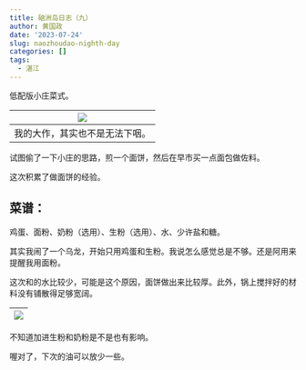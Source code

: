 ```yaml
---
title: 硇洲岛日志（九）
author: 黄国政
date: '2023-07-24'
slug: naozhoudao-nighth-day
categories: []
tags:
  - 湛江
---
```


<!--more-->

低配版小庄菜式。

|![](/images/posts/2023/07/07-24-breakfast.jpg)|
|:-:|
|我的大作，其实也不是无法下咽。|

试图偷了一下小庄的思路，煎一个面饼，然后在早市买一点面包做佐料。

这次积累了做面饼的经验。

## 菜谱：

鸡蛋、面粉、奶粉（选用）、生粉（选用）、水、少许盐和糖。

其实我闹了一个乌龙，开始只用鸡蛋和生粉。我说怎么感觉总是不够。还是阿用来提醒我用面粉。

这次和的水比较少，可能是这个原因，面饼做出来比较厚。此外，锅上搅拌好的材料没有铺散得足够宽阔。

|![](/images/posts/2023/07/07-24-cailiao.jpg)|
|:-:|

不知道加进生粉和奶粉是不是也有影响。

喔对了，下次的油可以放少一些。

